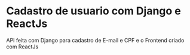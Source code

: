 # Cadastro de usuario com Django e ReactJs
API feita com Django para cadastro de E-mail e CPF e o Frontend criado com ReactJs 

